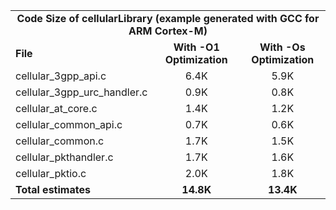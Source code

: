<table>
    <tr>
        <td colspan="3"><center><b>Code Size of cellularLibrary (example generated with GCC for ARM Cortex-M)</b></center></td>
    </tr>
    <tr>
        <td><b>File</b></td>
        <td><b><center>With -O1 Optimization</center></b></td>
        <td><b><center>With -Os Optimization</center></b></td>
    </tr>
    <tr>
        <td>cellular_3gpp_api.c</td>
        <td><center>6.4K</center></td>
        <td><center>5.9K</center></td>
    </tr>
    <tr>
        <td>cellular_3gpp_urc_handler.c</td>
        <td><center>0.9K</center></td>
        <td><center>0.8K</center></td>
    </tr>
    <tr>
        <td>cellular_at_core.c</td>
        <td><center>1.4K</center></td>
        <td><center>1.2K</center></td>
    </tr>
    <tr>
        <td>cellular_common_api.c</td>
        <td><center>0.7K</center></td>
        <td><center>0.6K</center></td>
    </tr>
    <tr>
        <td>cellular_common.c</td>
        <td><center>1.7K</center></td>
        <td><center>1.5K</center></td>
    </tr>
    <tr>
        <td>cellular_pkthandler.c</td>
        <td><center>1.7K</center></td>
        <td><center>1.6K</center></td>
    </tr>
    <tr>
        <td>cellular_pktio.c</td>
        <td><center>2.0K</center></td>
        <td><center>1.8K</center></td>
    </tr>
    <tr>
        <td><b>Total estimates</b></td>
        <td><b><center>14.8K</center></b></td>
        <td><b><center>13.4K</center></b></td>
    </tr>
</table>
